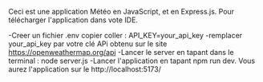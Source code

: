 Ceci est une application Météo en JavaScript, et en Express.js. Pour télécharger l'application dans vote IDE.

-Creer un fichier .env copier coller : API_KEY=your_api_key
-remplacer your_api_key par votre clé APi obtenu sur le site https://openweathermap.org/api
-Lancer le server en tapant dans le terminal : node server.js
-Lancer l'application en tapant npm run dev.
Vous aurez l'application sur le http://localhost:5173/
